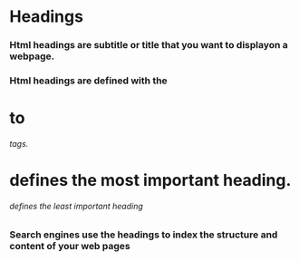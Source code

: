 # Headings

### Html headings are subtitle or title that you want to displayon a webpage.
### Html headings are defined with the <h1> to <h6> tags.
### <h1> defines the most important heading. <h6> defines the least important heading
### Search engines use the headings to index the structure and content of your web pages